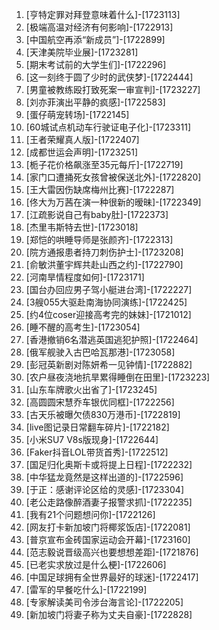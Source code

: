 
1. [亨特定罪对拜登意味着什么]-[1723113]
1. [极端高温对经济有何影响]-[1722913]
1. [中国航空再添“新成员”]-[1722899]
1. [天津美院毕业展]-[1723281]
1. [期末考试前的大学生们]-[1722296]
1. [这一刻终于圆了少时的武侠梦]-[1722444]
1. [男童被教练殴打致死案一审宣判]-[1723227]
1. [刘亦菲演出平静的疯感]-[1722583]
1. [蛋仔萌宠转场]-[1722145]
1. [60城试点机动车行驶证电子化]-[1723311]
1. [王者荣耀真人版]-[1722407]
1. [成都世运会声明]-[1723251]
1. [栀子花价格飙涨至35元每斤]-[1722719]
1. [家门口遭捅死女孩曾被保送北外]-[1722820]
1. [王大雷因伤缺席梅州比赛]-[1722287]
1. [佟大为万茜在演一种很新的暧昧]-[1722349]
1. [江疏影说自己有baby肚]-[1722373]
1. [杰里韦斯特去世]-[1723018]
1. [郑恺的哄睡导师是张颜齐]-[1722313]
1. [院方通报患者持刀刺伤护士]-[1723208]
1. [俞敏洪董宇辉共赴山西之约]-[1722790]
1. [河南旱情程度如何]-[1723171]
1. [国台办回应男子驾小艇进台湾]-[1722227]
1. [3艘055大驱赴南海协同演练]-[1722425]
1. [约4位coser迎接高考完的妹妹]-[1721012]
1. [睡不醒的高考生]-[1723054]
1. [香港撤销6名潜逃英国逃犯护照]-[1722464]
1. [俄军舰驶入古巴哈瓦那港]-[1723058]
1. [彭冠英新剧对陈妍希一见钟情]-[1722882]
1. [农户昼夜浇地抗旱累得睡倒在田里]-[1723223]
1. [山东车牌歌火出省了]-[1723245]
1. [高圆圆宋慧乔车银优同框]-[1722256]
1. [古天乐被曝欠债830万港币]-[1722819]
1. [live图记录日常翻车碎片]-[1722182]
1. [小米SU7 V8s版现身]-[1722644]
1. [Faker抖音LOL带货首秀]-[1722512]
1. [国足归化奥斯卡或将提上日程]-[1722232]
1. [中华猛龙竟然是这样出道的]-[1722596]
1. [于正：感谢评论区给的灵感]-[1723304]
1. [老公走路像醉酒妻子报警求抓]-[1722235]
1. [我有21个问题想问你]-[1722126]
1. [网友打卡新加坡门将椰浆饭店]-[1722081]
1. [普京宣布金砖国家运动会开幕]-[1723160]
1. [范志毅说晋级高兴也要想想差距]-[1721876]
1. [已老实求放过是什么梗]-[1722606]
1. [中国足球拥有全世界最好的球迷]-[1722417]
1. [雷军的早餐吃什么]-[1722199]
1. [专家解读美司令涉台海言论]-[1722205]
1. [新加坡门将妻子称为丈夫自豪]-[1722828]
